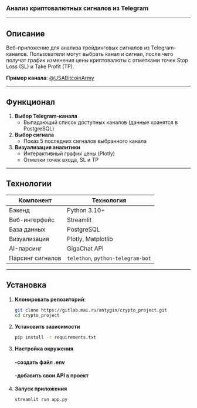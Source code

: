 ### Анализ криптовалютных сигналов из Telegram

---

## Описание  
Веб-приложение для анализа трейдинговых сигналов из Telegram-каналов. Пользователи могут выбрать канал и сигнал, после чего получат график изменения цены криптовалюты с отметками точек Stop Loss (SL) и Take Profit (TP).  

**Пример канала**: [@USABitcoinArmy](https://t.me/USABitcoinArmy)

---

## Функционал  
1. **Выбор Telegram-канала**  
   - Выпадающий список доступных каналов (данные хранятся в PostgreSQL)  
2. **Выбор сигнала**  
   - Показ 5 последних сигналов выбранного канала  
3. **Визуализация аналитики**  
   - Интерактивный график цены (Plotly)  
   - Отметки точек входа, SL и TP  
---

## Технологии  
| Компонент        | Технология                         |
|------------------|------------------------------------|
| Бэкенд          | Python 3.10+                       |
| Веб-интерфейс   | Streamlit                          |
| База данных     | PostgreSQL                         |
| Визуализация    | Plotly, Matplotlib                 |
| AI-парсинг    | GigaChat API                       |
| Парсинг сигналов | `telethon`, `python-telegram-bot`  |

---

## Установка  
1. **Клонировать репозиторий**:  
   ```bash
   git clone https://gitlab.mai.ru/antygin/crypto_project.git
   cd crypto_project
2. **Установить зависимости**   
    ```bash
    pip install -r requirements.txt
3. **Настройка окружения**
    #### -cоздать файл .env
    #### -добавить свои API в проект

4. **Запуск приложения**
    ```bash
    streamlit run app.py
